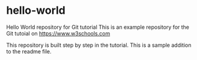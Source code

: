 # hello-world
Hello World repository for Git tutorial
This is an example repository for the Git tutoial on https://www.w3schools.com

This repository is built step by step in the tutorial.
This is a sample addition to the readme file.
